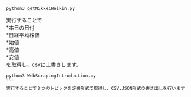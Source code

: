 ```
python3 getNikkeiHeikin.py  
```
実行することで  
*本日の日付  
*日経平均株価  
*始値  
*高値  
*安値  
を取得し、csvに上書きします。


```
python3 WebScrapingIntroduction.py
```　　
実行することで８つのトピックを辞書形式で取得し、CSV,JSON形式の書き出しを行います
